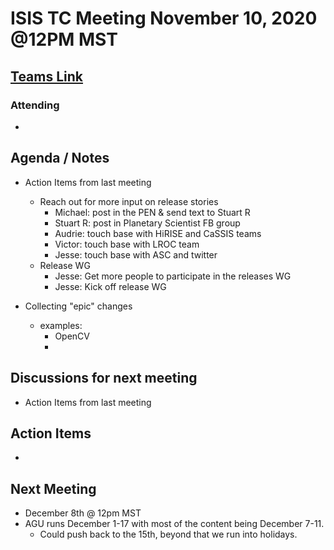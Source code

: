 # ISIS TC Meeting November 10, 2020 @12PM MST

## [Teams Link](https://teams.microsoft.com/dl/launcher/launcher.html?url=%2f_%23%2fl%2fmeetup-join%2f19%3ameeting_YWRkZjdiMGUtZWJlOC00OWMzLThlMTItZTk0Y2MyM2E1MWE0%40thread.v2%2f0%3fcontext%3d%257b%2522Tid%2522%253a%25220693b5ba-4b18-4d7b-9341-f32f400a5494%2522%252c%2522Oid%2522%253a%2522c27c6e98-e45a-45ff-aea5-7f10d6fe67c1%2522%257d%26anon%3dtrue&type=meetup-join&deeplinkId=e54b3969-3c7f-4efb-9cad-ee99cf639f86&directDl=true&msLaunch=true&enableMobilePage=true&suppressPrompt=true)

### Attending

-

## Agenda / Notes

- Action Items from last meeting
  - Reach out for more input on release stories
    - Michael: post in the PEN & send text to Stuart R
    - Stuart R: post in Planetary Scientist FB group
    - Audrie: touch base with HiRISE and CaSSIS teams
    - Victor: touch base with LROC team
    - Jesse: touch base with ASC and twitter
  - Release WG
    - Jesse: Get more people to participate in the releases WG
    - Jesse: Kick off release WG

- Collecting "epic" changes
  - examples:
    - OpenCV
    -

## Discussions for next meeting

- Action Items from last meeting

## Action Items

-

## Next Meeting

- December 8th @ 12pm MST
- AGU runs December 1-17 with most of the content being December 7-11.
  - Could push back to the 15th, beyond that we run into holidays.
